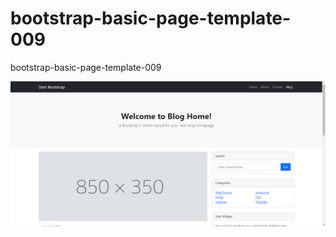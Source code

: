 # bootstrap-basic-page-template-009
bootstrap-basic-page-template-009

![bootstrap-basic-page-template-009.png](assets/bootstrap-basic-page-template-009.png)
